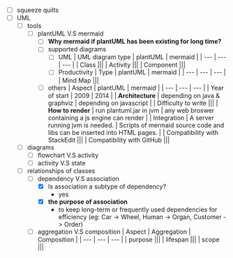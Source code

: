 - [ ] squeeze quilts
- [ ] UML
  - [ ] tools
    - [ ] plantUML V.S mermaid
      - [ ] **Why mermaid if plantUML has been existing for long time?** 
      - [ ] supported diagrams
	    - [ ] UML 
	      |  UML diagram type | plantUML | mermaid |
	      | --- | --- | --- |
	      | Class |||
	      |  Activity |||
	      |  Component |||
	    - [ ]  Productivity
	      |  Type | plantUML | mermaid |
	      | --- | --- | --- |
	      |  Mind Map |||
	  - [ ] others
	    |  Aspect | plantUML | mermaid |
	    | --- | --- | --- |
	    |  Year of start | 2009 | 2014 |
	    |  **Architecture** | depending on java & graphviz | depending on javascript |
	    |  Difficulty to write |||
	    |  **How to render** | run plantuml.jar in jvm | any web broswer containing a js engine can render |
	    |  Integration | A server running jvm is needed. | Scripts of mermaid source code and libs can be inserted into HTML pages. |
	    |  Compatibility with StackEdit |||
	    |  Compatibility with GitHub |||      
  - [ ] diagrams
    - [ ] flowchart V.S activity
    - [ ] activity V.S state
  - [ ] relationships of classes
    - [ ] dependency V.S association
	  - [x] Is association a subtype of dependency? 
	    - yes
	  - [x] **the purpose of association** 
	    -  to keep long-term or frequently used dependencies for efficiency (eg: Car -> Wheel, Human -> Organ, Customer -> Order)
    - [ ] aggregation V.S composition
      | Aspect | Aggregation | Composition |
      | --- | --- | --- |
      | purpose |||
      | lifespan |||
      | scope |||		 
 
<!--stackedit_data:
eyJwcm9wZXJ0aWVzIjoiZXh0ZW5zaW9uczpcbiAgcHJlc2V0Oi
BnZm1cbiIsImhpc3RvcnkiOlstMjAwODkxOTk1MiwtODAyNDk2
NjI2LC0xODkwMzE4MDY3XX0=
-->